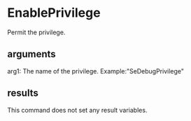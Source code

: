 # EnablePrivilege
Permit the privilege.

## arguments

arg1: The name of the privilege. Example:"SeDebugPrivilege"

## results
This command does not set any result variables.